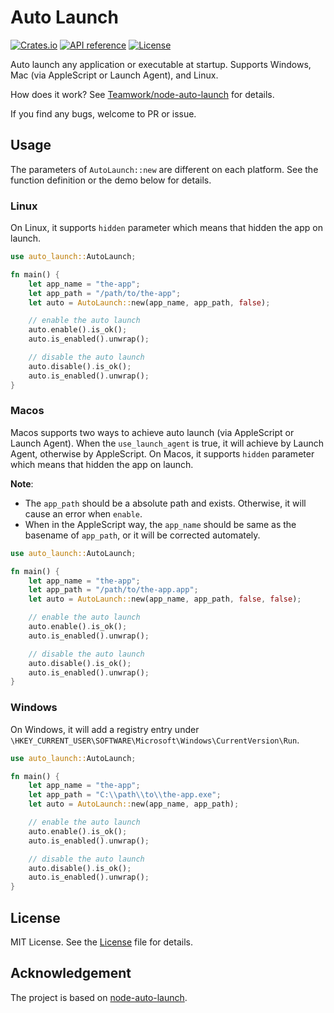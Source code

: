 # Auto Launch

[![Crates.io](https://img.shields.io/crates/v/auto-launch)](https://crates.io/crates/auto-launch)
[![API reference](https://img.shields.io/docsrs/auto-launch/latest)](https://docs.rs/auto-launch/)
[![License](https://img.shields.io/crates/l/auto-launch)](./LICENSE)

Auto launch any application or executable at startup. Supports Windows, Mac (via AppleScript or Launch Agent), and Linux.

How does it work? See [Teamwork/node-auto-launch](https://github.com/Teamwork/node-auto-launch#how-does-it-work) for details.

If you find any bugs, welcome to PR or issue.

## Usage

The parameters of `AutoLaunch::new` are different on each platform.
See the function definition or the demo below for details.

### Linux

On Linux, it supports `hidden` parameter which means that hidden the app on launch.

```rust
use auto_launch::AutoLaunch;

fn main() {
    let app_name = "the-app";
    let app_path = "/path/to/the-app";
    let auto = AutoLaunch::new(app_name, app_path, false);

    // enable the auto launch
    auto.enable().is_ok();
    auto.is_enabled().unwrap();

    // disable the auto launch
    auto.disable().is_ok();
    auto.is_enabled().unwrap();
}
```

### Macos

Macos supports two ways to achieve auto launch (via AppleScript or Launch Agent).
When the `use_launch_agent` is true, it will achieve by Launch Agent, otherwise by AppleScript.
On Macos, it supports `hidden` parameter which means that hidden the app on launch.

**Note**:

- The `app_path` should be a absolute path and exists. Otherwise, it will cause an error when `enable`.
- When in the AppleScript way, the `app_name` should be same as the basename of `app_path`, or it will be corrected automately.

```rust
use auto_launch::AutoLaunch;

fn main() {
    let app_name = "the-app";
    let app_path = "/path/to/the-app.app";
    let auto = AutoLaunch::new(app_name, app_path, false, false);

    // enable the auto launch
    auto.enable().is_ok();
    auto.is_enabled().unwrap();

    // disable the auto launch
    auto.disable().is_ok();
    auto.is_enabled().unwrap();
}
```

### Windows

On Windows, it will add a registry entry under `\HKEY_CURRENT_USER\SOFTWARE\Microsoft\Windows\CurrentVersion\Run`.

```rust
use auto_launch::AutoLaunch;

fn main() {
    let app_name = "the-app";
    let app_path = "C:\\path\\to\\the-app.exe";
    let auto = AutoLaunch::new(app_name, app_path);

    // enable the auto launch
    auto.enable().is_ok();
    auto.is_enabled().unwrap();

    // disable the auto launch
    auto.disable().is_ok();
    auto.is_enabled().unwrap();
}
```

## License

MIT License. See the [License](./LICENSE) file for details.

## Acknowledgement

The project is based on [node-auto-launch](https://github.com/Teamwork/node-auto-launch).
